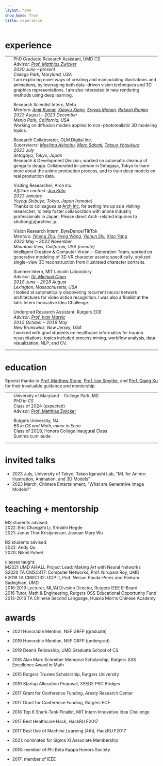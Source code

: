 ```yaml
---
layout: home
show_home: True
title: experience
---
```




# experience

<style>
.pad_xp {
    /*top right bottom left*/
    padding: 0em 0em 1em 1em;
    width: 100%;
}
</style>
<table cellspacing='0' cellpadding='0' border='0'>
<tbody>
<tr>
    <td>
        <img src='./assets/img/logo_umd.jpg' class='thumbnail-small'>
    </td>
    <td class=pad_xp>
        <label class=darktext>
            PhD Graduate Research Assistant, UMD CS
        </label><br>
        <i>
            Advisor: <a href='https://www.cs.umd.edu/~zwicker/'>Prof. Matthias Zwicker</a>
            <br>
            2020 June – present
            <br>
            College Park, Maryland, USA
        </i><br>
        I am exploring novel ways of creating and manipulating illustrations and animations, by leveraging both data-driven vision techniques and 3D graphics representations.  I am also interested in new rendering methods using deep learning. 
    </td>
</tr>
<tr>
    <td>
        <img src='./assets/img/logo_meta.png' class='thumbnail-small'>
    </td>
    <td class=pad_xp>
        <label class=darktext>
            Research Scientist Intern, Meta
        </label><br>
        <i>
            Mentors:
            <a href='https://sites.google.com/view/amitumd/home'>Amit Kumar</a>,
            <a href='https://engineering.purdue.edu/people/xiaoyu.xiang.1'>Xiaoyu Xiang</a>,
            <a href='https://sreyas-mohan.github.io'>Sreyas Mohan</a>,
            <a href='https://www.linkedin.com/in/rakesh-r-3848538/'>Rakesh Ranjan</a>
            <br>
            2023 August – 2023 December
            <br>
            Menlo Park, California, USA
        </i><br>
        Working on diffusion models applied to non-photorealistic 3D modeling topics.
    </td>
</tr>
<tr>
    <td>
        <img src='./assets/img/logo_olmd.png' class='thumbnail-small'>
    </td>
    <td class=pad_xp>
        <label class=darktext>
            Research Collaborator, OLM Digital Inc.
        </label><br>
        <i>
            Supervisors:
            <a href='https://www.linkedin.com/in/akinoubu-maejima-36257930/?originalSubdomain=jp'>Maejima Akinobu</a>,
            <a href='https://www.researchgate.net/profile/Marc-Salvati'>Marc Salvati</a>,
            <a href='https://www.linkedin.com/in/tatsuo-yotsukura-9969551/?originalSubdomain=jp'>Tatsuo Yotsukura</a>
            <br>
            2023 July
            <br>
            Setagaya, Tokyo, Japan
        </i><br>
        Research & Development Division, worked on automatic cleanup of genga to douga.  Collaborated in-person in Setagaya, Tokyo to learn more about the anime production process, and to train deep models on real production data.
    </td>
</tr>
<tr>
    <td>
        <img src='./assets/img/logo_archinc.png' class='thumbnail-small'>
    </td>
    <td class=pad_xp>
        <label class=darktext>
            Visiting Researcher, Arch Inc.
        </label><br>
        <i>
            Affiliate contact:
            <a href='https://junkato.jp/'>Jun Kato</a>
            <br>
            2023 January
            <br>
            Yoyogi Shibuya, Tokyo, Japan (remote)
        </i><br>
        Thanks to colleagues at <a href='https://research.archinc.jp/en/'>Arch Inc.</a> for setting me up as a visiting researcher, to help foster collaboration with anime industry professionals in Japan.  Please direct Arch-related inquiries to shuhong[a]archinc.jp.
    </td>
</tr>
<tr>
    <td>
        <img src='./assets/img/logo_bytedance.jpg' class='thumbnail-small'>
    </td>
    <td class=pad_xp>
        <label class=darktext>
            Vision Research Intern, ByteDance/TikTok
        </label><br>
        <i>
            Mentors:
            <a href='https://www.linkedin.com/in/yihengz'>Yiheng Zhu</a>,
            <a href='https://hengcv.github.io/'>Heng Wang</a>,
            <a href='https://seasonsh.github.io/'>Yichun Shi</a>,
            <a href='https://www.linkedin.com/in/xiao-yang-46464934/'>Xiao Yang</a>
            <br>
            2022 May – 2022 November
            <br>
            Mountain View, California, USA (remote)
        </i><br>
        Intelligent Creation & Computer Vision - Generation Team, worked on generative modeling of 3D VR character assets; specifically, stylized single-view 3D reconstruction from illustrated character portraits.
    </td>
</tr>
<tr>
    <td>
        <img src='./assets/img/logo_mitll.png' class='thumbnail-small'>
    </td>
    <td class=pad_xp>
        <label class=darktext>
            Summer Intern, MIT Lincoln Laboratory
        </label><br>
        <i>
            Advisor: <a href='https://www.linkedin.com/in/mikeschan/'>Dr. Michael Chan</a>
            <br>
            2018 June – 2018 August
            <br>
            Lexington, Massachusetts, USA
        </i><br>
        I looked at automatically discovering recurrent neural network architectures for video action recognition.  I was also a finalist at the lab’s Intern Innovative Idea Challenge.
    </td>
</tr>
<tr>
    <td>
        <img src='./assets/img/logo_rutgers.jpg' class='thumbnail-small'>
    </td>
    <td class=pad_xp>
        <label class=darktext>
            Undergrad Research Assistant, Rutgers ECE
        </label><br>
        <i>
            Advisor: <a href='https://www.ece.rutgers.edu/~marsic/'>Prof. Ivan Marsic</a>
            <br>
            2015 October – 2019 May
            <br>
            New Brunswick, New Jersey, USA
        </i><br>
        I worked with grad students on healthcare informatics for trauma resuscitations; topics included process mining, workflow analysis, data visualization, NLP, and CV.
    </td>
</tr>
</tbody>
</table>



# education

Special thanks to [Prof. Matthew Stone](https://people.cs.rutgers.edu/~mdstone/), [Prof. Iian Smythe](https://sites.google.com/site/iiansmythe/), and [Prof. Qiang Xu](https://www.linkedin.com/in/qiang-xu-3316b5193/) for their invaluable guidance and mentorship.

<style>
.pad_edu {
    /*top right bottom left*/
    padding: 0em 0em 1em 1em;
    width: 100%;
}
</style>
<table cellspacing='0' cellpadding='0' border='0'>
<tbody>
<tr>
    <td>
        <img src='./assets/img/logo_umd.jpg' class='thumbnail-small'>
    </td>
    <td class=pad_edu>
        <label class=darktext>
            University of Maryland - College Park, MD<br>
        </label>
        <i>
            PhD in CS<br>
        </i>
        Class of 2024 (expected)<br>
        Advisor: <a href='https://www.cs.umd.edu/~zwicker/'>Prof. Matthias Zwicker</a>
    </td>
</tr>
<tr>
    <td>
        <img src='./assets/img/logo_rutgers.jpg' class='thumbnail-small'>
    </td>
    <td class=pad_edu>
        <label class=darktext>
            Rutgers University, NJ<br>
        </label>
        <i>
            BS in CS and Math, minor in Econ<br>
        </i>
        Class of 2019, Honors College Inaugural Class<br>
        Summa cum laude
    </td>
</tr>
</tbody>
</table>


# invited talks

- 2023 July, University of Tokyo, Takeo Igarashi Lab, "ML for Anime: Illustration, Animation, and 3D Models"
- 2023 March, Chimera Entertainment, "What are Generative Image Models?"


# teaching + mentorship

<label class=darktext>MS students advised:</label>  
2022: Eric Changzhi Li, Srinidhi Hegde  
2021: Janus Thor Kristjansson, Jiaxuan Mary Wu  

<label class=darktext>BS students advised:</label>  
2022: Andy Qu  
2020: Nikhil Pateel  

<label class=darktext>classes taught:</label>  
M2021 UMD AI4ALL Project Lead: Making Art with Neural Networks  
S2020 TA CMSC417: Computer Networks, Prof. Nirupam Roy, UMD  
F2019 TA CMSC132: OOP II, Prof. Nelson Pauda-Perez and Pedram Sadeghian, UMD  
2016-2019 Lecturer, ML/AI Division Director, Rutgers IEEE E-Board  
2016 Tutor, Math & Engineering, Rutgers OSS Educational Opportunity Fund  
2013-2016 TA Chinese Second Language, Huaxia Morris Chinese Academy  


# awards

- 2021 Honorable Mention, NSF GRFP (graduate)
- 2019 Honorable Mention, NSF GRFP (undergrad)
- 2019 Dean’s Fellowship, UMD Graduate School of CS
- 2018 Alan Marc Schreiber Memorial Scholarship, Rutgers SAS Excellence Award in Math
- 2015 Rutgers Trustee Scholarship, Rutgers University

- 2019 Startup Allocation Proposal, XSEDE PSC Bridges
- 2017 Grant for Conference Funding, Aresty Research Center
- 2017 Grant for Conference Funding, Rutgers ECE

- 2018 Top 6 Shark-Tank Finalist, MIT Intern Innovative Idea Challenge
- 2017 Best Healthcare Hack, HackRU F2017
- 2017 Best Use of Machine Learning (4th), HackRU F2017

- 2021: nominated for Sigma Xi Associate Membership
- 2018: member of Phi Beta Kappa Honors Society
- 2017: member of IEEE



